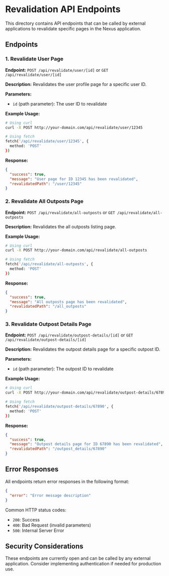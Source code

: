 # Revalidation API Endpoints

This directory contains API endpoints that can be called by external applications to revalidate specific pages in the Nexus application.

## Endpoints

### 1. Revalidate User Page

**Endpoint:** `POST /api/revalidate/user/[id]` or `GET /api/revalidate/user/[id]`

**Description:** Revalidates the user profile page for a specific user ID.

**Parameters:**

- `id` (path parameter): The user ID to revalidate

**Example Usage:**

```bash
# Using curl
curl -X POST http://your-domain.com/api/revalidate/user/12345

# Using fetch
fetch('/api/revalidate/user/12345', {
  method: 'POST'
})
```

**Response:**

```json
{
  "success": true,
  "message": "User page for ID 12345 has been revalidated",
  "revalidatedPath": "/user/12345"
}
```

### 2. Revalidate All Outposts Page

**Endpoint:** `POST /api/revalidate/all-outposts` or `GET /api/revalidate/all-outposts`

**Description:** Revalidates the all outposts listing page.

**Example Usage:**

```bash
# Using curl
curl -X POST http://your-domain.com/api/revalidate/all-outposts

# Using fetch
fetch('/api/revalidate/all-outposts', {
  method: 'POST'
})
```

**Response:**

```json
{
  "success": true,
  "message": "All outposts page has been revalidated",
  "revalidatedPath": "/all_outposts"
}
```

### 3. Revalidate Outpost Details Page

**Endpoint:** `POST /api/revalidate/outpost-details/[id]` or `GET /api/revalidate/outpost-details/[id]`

**Description:** Revalidates the outpost details page for a specific outpost ID.

**Parameters:**

- `id` (path parameter): The outpost ID to revalidate

**Example Usage:**

```bash
# Using curl
curl -X POST http://your-domain.com/api/revalidate/outpost-details/67890

# Using fetch
fetch('/api/revalidate/outpost-details/67890', {
  method: 'POST'
})
```

**Response:**

```json
{
  "success": true,
  "message": "Outpost details page for ID 67890 has been revalidated",
  "revalidatedPath": "/outpost_details/67890"
}
```

## Error Responses

All endpoints return error responses in the following format:

```json
{
  "error": "Error message description"
}
```

Common HTTP status codes:

- `200`: Success
- `400`: Bad Request (invalid parameters)
- `500`: Internal Server Error

## Security Considerations

These endpoints are currently open and can be called by any external application. Consider implementing authentication if needed for production use.
